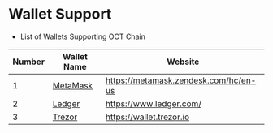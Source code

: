 # Wallet Support

* List of Wallets Supporting OCT Chain

| Number | Wallet Name              | Website |
|------ | ------------------- | ------------------------------ |
|1|[MetaMask](./wallet/metamask.md)|<https://metamask.zendesk.com/hc/en-us>|
|2|[Ledger](./wallet/ledger.md)|<https://www.ledger.com/>|
|3|[Trezor](./wallet/trezor.md)|<https://wallet.trezor.io>|
